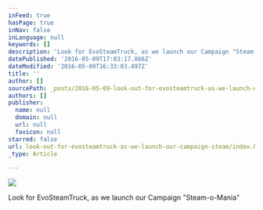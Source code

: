 ```yaml
---
inFeed: true
hasPage: true
inNav: false
inLanguage: null
keywords: []
description: 'Look for EvoSteamTruck, as we launch our Campaign "Steam-o-Mania"'
datePublished: '2016-05-09T17:03:17.866Z'
dateModified: '2016-05-09T16:33:03.497Z'
title: ''
author: []
sourcePath: _posts/2016-05-09-look-out-for-evosteamtruck-as-we-launch-our-campaign-steam.md
authors: []
publisher:
  name: null
  domain: null
  url: null
  favicon: null
starred: false
url: look-out-for-evosteamtruck-as-we-launch-our-campaign-steam/index.html
_type: Article

---
```

![](https://the-grid-user-content.s3-us-west-2.amazonaws.com/bb52bc26-8a96-4c08-a56a-054cc6d82b9b.jpg)

Look for EvoSteamTruck, as we launch our Campaign "Steam-o-Mania"